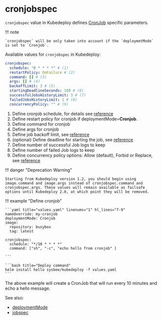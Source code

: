 # cronjobspec

`cronjobspec` value in Kubedeploy defines [CronJob](https://kubernetes.io/docs/concepts/workloads/controllers/cron-jobs/) specific parameters.

!!! note

    `cronjobspec` will be only taken into account if the `deploymetMode` is set to `Cronjob`.

Available values for `cronjobspec` in Kubedeploy:

```yaml
cronjobspec:
  schedule: "0 * * * *" # (1)
  restartPolicy: OnFailure # (2)
  command: [] # (3)
  args: [] # (4)
  backoffLimit: 3 # (5)
  startingDeadlineSeconds: 180 # (6)
  successfulJobsHistoryLimit: 3 # (7)
  failedJobsHistoryLimit: 1 # (8)
  concurrencyPolicy: "" # (9)

```

1. Define cronjob schedule, for details see [reference](https://kubernetes.io/docs/concepts/workloads/controllers/cron-jobs/#writing-a-cronjob-spec)
2. Define restart policy for cronjob if deploymentMode=**Cronjob**.
3. Define command for cronjob
4. Define args for cronjob
5. Define job backoff limit, see [reference](https://kubernetes.io/docs/concepts/workloads/controllers/job/#pod-backoff-failure-policy)
6. (optional) Define deadline for starting the job, see [reference](https://kubernetes.io/docs/concepts/workloads/controllers/cron-jobs/#starting-deadline)
7. Define number of successful Job logs to keep
8. Define number of failed Job logs to keep
9. Define concurrency policy options: Allow (default), Forbid or Replace, see [reference](https://kubernetes.io/docs/concepts/workloads/controllers/cron-jobs/#concurrency-policy)


!!! danger "Deprecation Warning"

    Starting from Kubedeploy version 1.2, you should begin using image.command and image.args instead of cronjobspec.command and cronjobspec.args. These values will remain available as failsafe options until Kubedeploy 2.0, at which point they will be removed.


!!! example "Define cronjob"

    ```yaml title="values.yaml" linenums="1" hl_lines="7-9"
    nameOverride: my-cronjob
    deploymentMode: Cronjob
    image:
      repository: busybox
      tag: latest

    cronjobspec:
      schedule: "*/10 * * * *"
      command: ["sh", "-c", "echo hello from cronjob" ]

    ```

    ```bash title="Deploy command"
    helm install hello sysbee/kubedeploy -f values.yaml
    ```

The above example will create a CronJob that will run every 10 minutes and echo a hello message.

See also:

- [deploymentMode](deploymentmode.md)
- [jobspec](jobspec.md)
